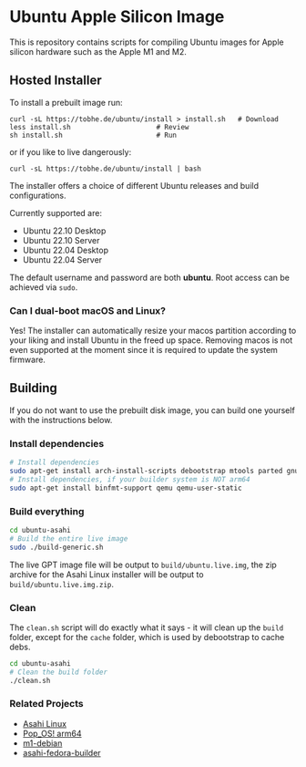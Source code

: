 # Ubuntu Apple Silicon Image

This is repository contains scripts for compiling Ubuntu images for
Apple silicon hardware such as the Apple M1 and M2.

## Hosted Installer

To install a prebuilt image run:

```
curl -sL https://tobhe.de/ubuntu/install > install.sh	# Download
less install.sh						# Review
sh install.sh						# Run
```

or if you like to live dangerously:

```
curl -sL https://tobhe.de/ubuntu/install | bash
```

The installer offers a choice of different Ubuntu releases and build configurations.

Currently supported are:

- Ubuntu 22.10 Desktop
- Ubuntu 22.10 Server
- Ubuntu 22.04 Desktop
- Ubuntu 22.04 Server

The default username and password are both **ubuntu**. Root access can be achieved via `sudo`.

### Can I dual-boot macOS and Linux?

Yes! The installer can automatically resize your macos partition according to your liking and install
Ubuntu in the freed up space. Removing macos is not even supported at the moment since it is required
to update the system firmware.

## Building

If you do not want to use the prebuilt disk image, you can build one yourself with the instructions below.

### Install dependencies

```sh
# Install dependencies
sudo apt-get install arch-install-scripts debootstrap mtools parted gnupg eatmydata rsync git squashfs-tools zip
# Install dependencies, if your builder system is NOT arm64
sudo apt-get install binfmt-support qemu qemu-user-static
```

### Build everything

```sh
cd ubuntu-asahi
# Build the entire live image
sudo ./build-generic.sh
```

The live GPT image file will be output to `build/ubuntu.live.img`, the zip archive for the Asahi Linux installer
will be output to `build/ubuntu.live.img.zip`.

### Clean

The `clean.sh` script will do exactly what it says - it will clean up the `build` folder, except for the `cache` folder, which is used by debootstrap to cache debs.

```sh
cd ubuntu-asahi
# Clean the build folder
./clean.sh
```

### Related Projects

- [Asahi Linux](https://asahilinux.org/)
- [Pop_OS! arm64](https://github.com/pop-os/pop-arm64/)
- [m1-debian](https://git.zerfleddert.de/cgi-bin/gitweb.cgi/m1-debian)
- [asahi-fedora-builder](https://github.com/leifliddy/asahi-fedora-builder)
